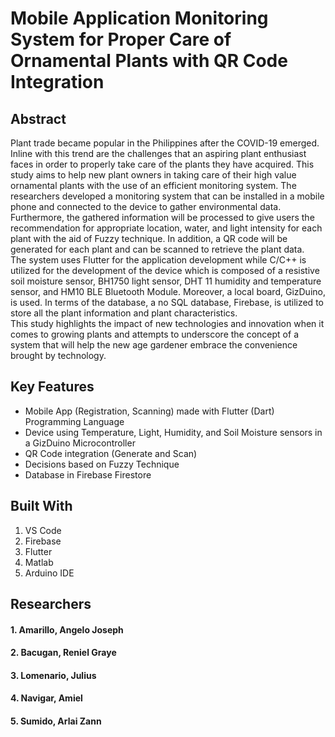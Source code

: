 # Mobile Application Monitoring System for Proper Care of Ornamental Plants with QR Code Integration

## Abstract
  Plant trade became popular in the Philippines after the COVID-19 emerged. Inline with this trend are the challenges that an aspiring plant enthusiast faces in order to properly take care of the plants they have acquired. This study aims to help new plant owners in taking care of their high value ornamental plants with the use of an efficient monitoring system. The researchers developed a monitoring system that can be installed in a mobile phone and connected to the device to gather environmental data. Furthermore, the gathered information will be processed to give users the recommendation for appropriate location, water, and light intensity for each plant with the aid of Fuzzy technique. In addition, a QR code will be generated for each plant and can be scanned to retrieve the plant data. </br>
  The system uses Flutter for the application development while C/C++ is utilized for the development of the device which is composed of a resistive soil moisture sensor, BH1750 light sensor, DHT 11 humidity and temperature sensor, and HM10 BLE Bluetooth Module. Moreover, a local board, GizDuino, is used. In terms of the database, a no SQL database, Firebase, is utilized to store all the plant information and plant characteristics.</br>
  This study highlights the impact of new technologies and innovation when it comes to growing plants and attempts to underscore the concept of a system that will help the new age gardener embrace the convenience brought by technology.</br>

## Key Features
+ Mobile App (Registration, Scanning) made with Flutter (Dart) Programming Language
+ Device using Temperature, Light, Humidity, and Soil Moisture sensors in a GizDuino Microcontroller
+ QR Code integration (Generate and Scan)
+ Decisions based on Fuzzy Technique
+ Database in Firebase Firestore

## Built With
1. VS Code
2. Firebase
3. Flutter
4. Matlab
5. Arduino IDE

## Researchers

#### 1. Amarillo, Angelo Joseph
#### 2. Bacugan, Reniel Graye
#### 3. Lomenario, Julius
#### 4. Navigar, Amiel
#### 5. Sumido, Arlai Zann
